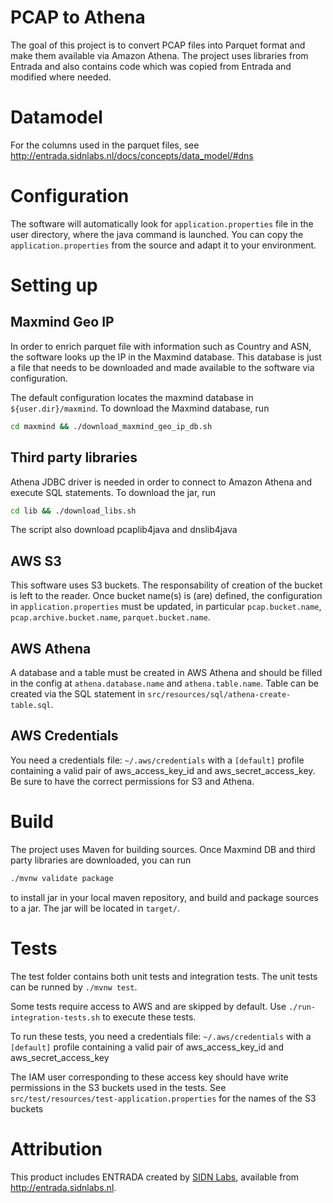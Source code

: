 PCAP to Athena
==============

The goal of this project is to convert PCAP files into Parquet format and make them available via Amazon Athena.
The project uses libraries from Entrada and also contains code which was copied from Entrada and modified where needed.

Datamodel
=========

For the columns used in the parquet files, see http://entrada.sidnlabs.nl/docs/concepts/data_model/#dns

Configuration
=============

The software will automatically look for `application.properties` file in the user directory, where the java command is launched.
You can copy the `application.properties` from the source and adapt it to your environment.

Setting up
==========

Maxmind Geo IP
--------------

In order to enrich parquet file with information such as Country and ASN, the software looks up the IP in the Maxmind database.
This database is just a file that needs to be downloaded and made available to the software via configuration.

The default configuration locates the maxmind database in `${user.dir}/maxmind`.
To download the Maxmind database, run
```bash
cd maxmind && ./download_maxmind_geo_ip_db.sh
```

Third party libraries
---------------------

Athena JDBC driver is needed in order to connect to Amazon Athena and execute SQL statements.
To download the jar, run
```bash
cd lib && ./download_libs.sh
```

The script also download pcaplib4java and dnslib4java 

AWS S3
------

This software uses S3 buckets. The responsability of creation of the bucket is left to the reader.
Once bucket name(s) is (are) defined, the configuration in `application.properties` must be updated, in particular `pcap.bucket.name`, `pcap.archive.bucket.name`, `parquet.bucket.name`.

AWS Athena
----------

A database and a table must be created in AWS Athena and should be filled in the config at `athena.database.name` and `athena.table.name`.
Table can be created via the SQL statement in `src/resources/sql/athena-create-table.sql`.

AWS Credentials
---------------

You need a credentials file: `~/.aws/credentials` with a `[default]` profile containing a valid pair of aws_access_key_id and aws_secret_access_key.
Be sure to have the correct permissions for S3 and Athena.

Build
=====

The project uses Maven for building sources. Once Maxmind DB and third party libraries are downloaded, you can run
```bash
./mvnw validate package
```
to install jar in your local maven repository, and build and package sources to a jar. The jar will be located in `target/`.

Tests
=====

The test folder contains both unit tests and integration tests.
The unit tests can be runned by `./mvnw test`.

Some tests require access to AWS and are skipped by default.
Use `./run-integration-tests.sh` to execute these tests.

To run these tests, you need a credentials file: `~/.aws/credentials`
with a `[default]` profile containing a valid pair of aws_access_key_id and aws_secret_access_key

The IAM user corresponding to these access key should have write permissions in the S3 buckets used in the tests.
See `src/test/resources/test-application.properties` for the names of the S3 buckets

Attribution
============

This product includes ENTRADA created by <a href="https://www.sidnlabs.nl">SIDN Labs</a>, available from
<a href="http://entrada.sidnlabs.nl">http://entrada.sidnlabs.nl</a>.
